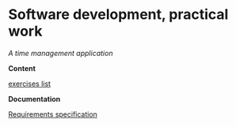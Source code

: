 # Software development, practical work
*A time management application*  

**Content**  

[exercises list](https://github.com/Ivy-Chen1999/my_software_project/tree/main/exercises)

**Documentation**  

[Requirements specification](https://github.com/Ivy-Chen1999/my_software_project/tree/main/exercises)
